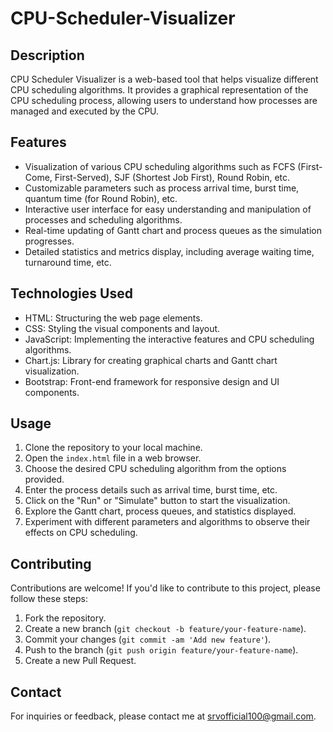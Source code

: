 # CPU-Scheduler-Visualizer

## Description
CPU Scheduler Visualizer is a web-based tool that helps visualize different CPU scheduling algorithms. It provides a graphical representation of the CPU scheduling process, allowing users to understand how processes are managed and executed by the CPU.

## Features
- Visualization of various CPU scheduling algorithms such as FCFS (First-Come, First-Served), SJF (Shortest Job First), Round Robin, etc.
- Customizable parameters such as process arrival time, burst time, quantum time (for Round Robin), etc.
- Interactive user interface for easy understanding and manipulation of processes and scheduling algorithms.
- Real-time updating of Gantt chart and process queues as the simulation progresses.
- Detailed statistics and metrics display, including average waiting time, turnaround time, etc.

## Technologies Used
- HTML: Structuring the web page elements.
- CSS: Styling the visual components and layout.
- JavaScript: Implementing the interactive features and CPU scheduling algorithms.
- Chart.js: Library for creating graphical charts and Gantt chart visualization.
- Bootstrap: Front-end framework for responsive design and UI components.

## Usage
1. Clone the repository to your local machine.
2. Open the `index.html` file in a web browser.
3. Choose the desired CPU scheduling algorithm from the options provided.
4. Enter the process details such as arrival time, burst time, etc.
5. Click on the "Run" or "Simulate" button to start the visualization.
6. Explore the Gantt chart, process queues, and statistics displayed.
7. Experiment with different parameters and algorithms to observe their effects on CPU scheduling.

## Contributing
Contributions are welcome! If you'd like to contribute to this project, please follow these steps:
1. Fork the repository.
2. Create a new branch (`git checkout -b feature/your-feature-name`).
3. Commit your changes (`git commit -am 'Add new feature'`).
4. Push to the branch (`git push origin feature/your-feature-name`).
5. Create a new Pull Request.


## Contact
For inquiries or feedback, please contact me at srvofficial100@gmail.com.

